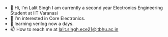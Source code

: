 - 👋 Hi, I’m Lalit Singh I am currently a second year Electronics Engineering Student at IIT Varanasi
- 👀 I’m interested in Core Electronics.
- 🌱 learning verilog now a days.
- 📫 How to reach me at lalit.singh.ece21@itbhu.ac.in

<!---
9389lalit/9389lalit is a ✨ special ✨ repository because its `README.md` (this file) appears on your GitHub profile.
You can click the Preview link to take a look at your changes.
--->
